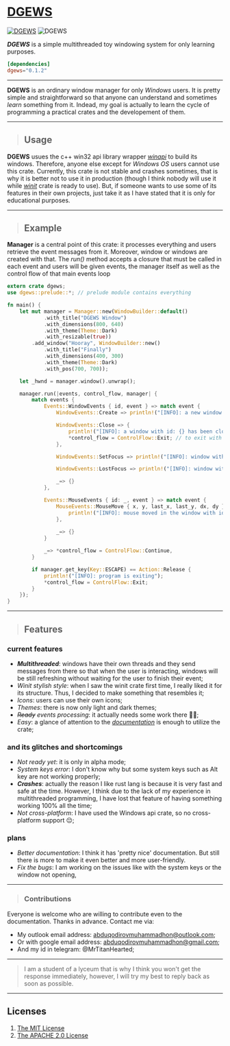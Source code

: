 # [DGEWS](https://github.com/MrTitanHearted/dgews)

[![DGEWS](https://img.shields.io/badge/dgews-v0.1.2-important)](https://crates.io/crates/dgews/) ![DGEWS](https://img.shields.io/crates/l/dgews)

**_DGEWS_** is a simple multithreaded toy windowing system for only learning purposes.

```toml
[dependencies]
dgews="0.1.2"
```

----------------------------------------------------------------

**DGEWS** is an ordinary window manager for only _Windows_ users. It is pretty simple and straightforward so that anyone can understand and sometimes _learn_ something from it. Indead, my goal is actually to learn the cycle of programming a practical crates and the developement of them.

----------------------------------------------------------------

> ## Usage

**DGEWS** usues the c++ win32 api library wrapper [_winapi_](https://crates.io/crates/winapi) to build its windows. Therefore, anyone else except for _Windows OS_ users cannot use this crate. Currently, this crate is not stable and crashes sometimes, that is why it is better not to use it in production (though I think nobody will use it while [_winit_](https://crates.io/crates/winit) crate is ready to use). But, if someone wants to use some of its features in their own projects, just take it as I have stated that it is only for educational purposes.

----------------------------------------------------------------

> ## Example

**Manager** is a central point of this crate: it processes everything and users retrieve the event messages from it. Moreover, window or windows are created with that. The _run()_ method accepts a closure that must be called in each event and users will be given events, the manager itself as well as the control flow of that main events loop

```rust
extern crate dgews;
use dgews::prelude::*; // prelude module contains everything

fn main() {
    let mut manager = Manager::new(WindowBuilder::default()
            .with_title("DGEWS Window")
            .with_dimensions(800, 640)
            .with_theme(Theme::Dark)
            .with_resizable(true))
        .add_window("Hooray", WindowBuilder::new()
            .with_title("Finally")
            .with_dimensions(400, 300)
            .with_theme(Theme::Dark)
            .with_pos(700, 700));

    let _hwnd = manager.window().unwrap();

    manager.run(|events, control_flow, manager| {
        match events {
            Events::WindowEvents { id, event } => match event {
                WindowEvents::Create => println!("[INFO]: a new window with id: {} has been created", id),

                WindowEvents::Close => {
                    println!("[INFO]: a window with id: {} has been closed", id);
                    *control_flow = ControlFlow::Exit; // to exit with panicing, use ControlFlow::ExitWithCode(<your number>) instead.
                },

                WindowEvents::SetFocus => println!("[INFO]: window with id: {} gained the focus", id),

                WindowEvents::LostFocus => println!("[INFO]: window with id: {} Lost the focus", id),

                _=> {}
            },

            Events::MouseEvents { id: _, event } => match event {
                MouseEvents::MouseMove { x, y, last_x, last_y, dx, dy } => {
                    println!("[INFO]: mouse moved in the window with id {}: x={}, y={}, last_x={}, last_y={} dx={} dy={};", manager.window().unwrap().get_id(), x, y, last_x, last_y, dx, dy);
                },
                
                _=> {}
            }

            _=> *control_flow = ControlFlow::Continue,
        }

        if manager.get_key(Key::ESCAPE) == Action::Release {
            println!("[INFO]: program is exiting");
            *control_flow = ControlFlow::Exit;
        }
    });
}
```

----------------------------------------------------------------

> ## Features

### current features

* **_Multithreaded_**: windows have their own threads and they send messages from there so that when the user is interacting, windows will be still refreshing without waiting for the user to finish their event;
* _Winit stylish style_: when I saw the winit crate first time, I really liked it for its structure. Thus, I decided to make something that resembles it;
* _Icons_: users can use their own icons;
* _Themes_: there is now only light and dark themes;
* _~~Ready~~ events processing_: it actually needs some work there 🤷‍♂️;
* _Easy_: a glance of attention to the [_documentation_](https://docs.rs/dgews/latest/dgews/) is enough to utilize the crate;

### and its glitches and shortcomings

* _Not ready yet_: it is only in alpha mode;
* _System keys error_: I don't know why but some system keys such as Alt key are not working properly;
* **_Crashes_**: actually the reason I like rust lang is because it is very fast and safe at the time. However, I think due to the lack of my experience in multithreaded programming, I have lost that feature of having something working 100% all the time;
* _Not cross-platform_: I have used the Windows api crate, so no cross-platform support 😔;

### plans

* _Better documentation_: I think it has 'pretty nice' documentation. But still there is more to make it even better and more user-friendly.
* _Fix the bugs_: I am working on the issues like with the system keys or the window not opening,

----------------------------------------------------------------

> ### Contributions

Everyone is welcome who are willing to contribute even to the documentation. Thanks in advance.
Contact me via:

* My outlook email address: abduqodirovmuhammadhon@outlook.com;
* Or with google email address: abduqodirovmuhammadhon@gmail.com;
* And my id in telegram: @MrTitanHearted;

----------------------------------------------------------------

> I am a student of a lyceum that is why I think you won't get the response immediately, however, I will try my best to reply back as soon as possible.

----------------------------------------------------------------

## Licenses

1. [The MIT License](https://github.com/MrTitanHearted/dgews/LICENSE-MIT)
2. [The APACHE 2.0 License](https://github.com/MrTitanHearted/dgews/LICENSE-APACHE)
